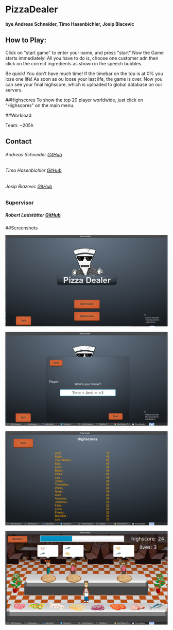 # PizzaDealer
#### bye Andreas Schneider, Timo Hasenbichler, Josip Blacevic


## How to Play:
Click on "start game" to enter your name, and press "start"
Now the Game starts immediately!
All you have to do is, choose one customer adn then click on the correct ingredients as shown in the
speech bubbles.

Be quick! You don't have much time!
If the timebar on the top is at 0% you lose one life!
As soon as ou loose your last life, the game is over.
Now you can see your final highscore, which is uploaded to global database on our servers.

##Highscores
To show the top 20 player worldwide, just click on "Highscores" on the main menu.


##Workload

Team: ~205h

## Contact
###### Andreas Schneider  [GitHub](https://github.com/Zerberuss)
###### Timo Hasenbichler  [GitHub](https://github.com/timoooo)
###### Josip Blazevic     [GitHub](https://github.com/jbtastic)

### **Supervisor**
##### Robert Ladstätter  [GitHub](https://github.com/rladstaetter)


##Screenshots


![alt text](https://github.com/Zerberuss/fhj.swengb.PizzaManager/blob/altes/logo.png "logo")

![alt text](https://github.com/Zerberuss/fhj.swengb.PizzaManager/blob/altes/name.png "name")

![alt text](https://github.com/Zerberuss/fhj.swengb.PizzaManager/blob/altes//highscore.png "highscore")

![alt text](https://github.com/Zerberuss/fhj.swengb.PizzaManager/blob/altes//game.png "game")